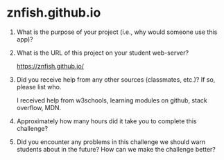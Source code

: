 # znfish.github.io

1. What is the purpose of your project (i.e., why would someone use this app)?


2. What is the URL of this project on your student web-server?
	
	https://znfish.github.io/


3. Did you receive help from any other sources (classmates, etc.)? If so, please list who.

	I received help from w3schools, learning modules on github, stack overflow, MDN.


4. Approximately how many hours did it take you to complete this challenge?


5. Did you encounter any problems in this challenge we should warn students about in the future? How can we make the challenge better?